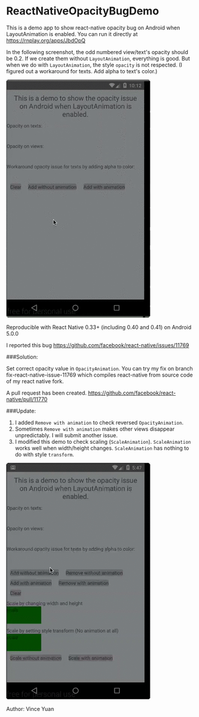 # ReactNativeOpacityBugDemo

This is a demo app to show react-native opacity bug on Android when LayoutAnimation is enabled. You can run it directly at https://rnplay.org/apps/JbdOpQ

In the following screenshot, the odd numbered view/text's opacity should be 0.2. If we create them without `LayoutAnimation`, everything is good. But when we do with `LayoutAnimation`, the style `opacity` is not respected. (I figured out a workaround for texts. Add alpha to text's color.)

![Screenshot](https://github.com/vinceyuan/ReactNativeOpacityBugDemo/raw/master/ReactNativeOpacityBug.gif)

Reproducible with React Native 0.33+ (including 0.40 and 0.41) on Android 5.0.0

I reported this bug https://github.com/facebook/react-native/issues/11769

###Solution:

Set correct opacity value in `OpacityAnimation`. You can try my fix on branch fix-react-native-issue-11769 which compiles react-native from source code of my react native fork.

A pull request has been created. https://github.com/facebook/react-native/pull/11770

###Update:

1. I added `Remove with animation` to check reversed `OpacityAnimation`.
2. Sometimes `Remove with animation` makes other views disappear unpredictably. I will submit another issue.
3. I modified this demo to check scaling (`ScaleAnimation`). `ScaleAnimation` works well when width/height changes. `ScaleAnimation` has nothing to do with style `transform`.

![Screenshot](https://github.com/vinceyuan/ReactNativeOpacityBugDemo/raw/master/ReactNativeOpacityBug2.gif)

Author: Vince Yuan
